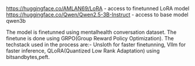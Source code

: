 https://huggingface.co/AMLAN69/LoRA - access to finetunned LoRA model
https://huggingface.co/Qwen/Qwen2.5-3B-Instruct - access to base model qwen3b

The model is finetunned using mentalhealth conversation dataset. The finetune is done using GRPO(Group Reward Policy Optimization). The techstack used in the process are:- Unsloth for faster finetunning, Vllm for faster inference, QLoRA(Quantized Low Rank Adaptation) using bitsandbytes,peft. 
